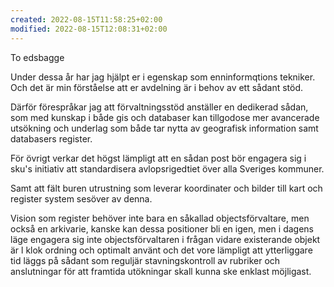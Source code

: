```yaml
---
created: 2022-08-15T11:58:25+02:00
modified: 2022-08-15T12:08:31+02:00
---
```


To edsbagge


Under dessa år har jag hjälpt er i egenskap som enninformqtions tekniker. Och det är min förståelse att er avdelning är i behov av ett sådant stöd.

Därför förespråkar jag att förvaltningsstöd anställer en dedikerad sådan, som med kunskap i både gis och databaser kan tillgodose mer avancerade utsökning och underlag som både tar nytta av geografisk information samt databasers register.

För övrigt verkar det högst lämpligt att en sådan post bör engagera sig i sku's initiativ att standardisera avlopsrigedtiet över alla Sveriges kommuner.

Samt att fält buren utrustning som leverar koordinater och bilder till kart och register system sesöver av denna.

Vision som register behöver inte bara en såkallad objectsförvaltare, men också en arkivarie, kanske kan dessa positioner bli en igen, men i dagens läge engagera sig inte objectsförvaltaren i frågan vidare existerande objekt är l klok ordning och optimalt använt och det vore lämpligt att ytterliggare tid läggs på sådant som reguljär stavningskontroll av rubriker och anslutningar för att framtida utökningar skall kunna ske enklast möjligast.
